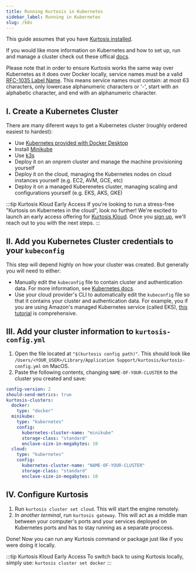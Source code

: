 ```yaml
---
title: Running Kurtosis in Kubernetes
sidebar_label: Running in Kubernetes
slug: /k8s
---
```


This guide assumes that you have [Kurtosis installed](./installing-the-cli.md).

If you would like more information on Kubernetes and how to set up, run and manage a cluster check out these offical [docs](https://kubernetes.io/docs/home/). 

Please note that in order to ensure Kurtosis works the same way over Kubernetes as it does over Docker locally, service names must be a valid [RFC-1035 Label Name](https://kubernetes.io/docs/concepts/overview/working-with-objects/names/#rfc-1035-label-names). This means service names must contain: at most 63 characters, only lowercase alphanumeric characters or '-', start with an alphabetic character, and end with an alphanumeric character. 

I. Create a Kubernetes Cluster
-----------------

There are many diferent ways to get a Kubernetes cluster (roughly ordered easiest to hardest):

- Use [Kubernetes provided with Docker Desktop](https://docs.docker.com/desktop/kubernetes/)
- Install [Minikube](https://github.com/kubernetes/minikube)
- Use [k3s](https://k3s.io/)
- Deploy it on an onprem cluster and manage the machine provisioning yourself
- Deploy it on the cloud, managing the Kubernetes nodes on cloud instances yourself (e.g. EC2, AVM, GCE, etc)
- Deploy it on a managed Kuberenetes cluster, managing scaling and configurations yourself (e.g. EKS, AKS, GKE)

:::tip Kurtosis Kloud Early Access
If you're looking to run a stress-free "Kurtosis on Kubernetes in the cloud", look no further! We're excited to launch an early access offering for [Kurtosis Kloud](https://mp2k8nqxxgj.typeform.com/to/U1HcXT1H). Once you [sign up](https://mp2k8nqxxgj.typeform.com/to/U1HcXT1H), we'll reach out to you with the next steps.
:::


II. Add you Kubernetes Cluster credentials to your `kubeconfig`
-------------------------

This step will depend highly on how your cluster was created. But generally you will need to either:

- Manually edit the `kubeconfig` file to contain cluster and authentication data. For more information, see [Kubernetes docs](https://kubernetes.io/docs/tasks/access-application-cluster/configure-access-multiple-clusters/).
- Use your cloud provider's CLI to automatically edit the `kubeconfig` file so that it contains your cluster and authentication data. For example, you if you are using Amazon's managed Kubernetes service (called EKS), [this tutorial](https://docs.aws.amazon.com/eks/latest/userguide/create-kubeconfig.html) is comprehensive.


III. Add your cluster information to `kurtosis-config.yml`
--------------------------------

1. Open the file located at `"$(kurtosis config path)"`. This should look like `/Users/<YOUR_USER>/Library/Application Support/kurtosis/kurtosis-config.yml` on MacOS.
2. Paste the following contents, changing `NAME-OF-YOUR-CLUSTER` to the cluster you created and save:
```yaml
config-version: 2
should-send-metrics: true
kurtosis-clusters:
  docker:
    type: "docker"
  minikube:
    type: "kubernetes"
    config:
      kubernetes-cluster-name: "minikube"
      storage-class: "standard"
      enclave-size-in-megabytes: 10
  cloud:
    type: "kubernetes"
    config:
      kubernetes-cluster-name: "NAME-OF-YOUR-CLUSTER"
      storage-class: "standard"
      enclave-size-in-megabytes: 10
```

IV. Configure Kurtosis
--------------------------------

1. Run `kurtosis cluster set cloud`.  This will start the engine remotely. 
1. *In another terminal*, run `kurtosis gateway`. This will act as a middle man between your computer's ports and your services deployed on Kubernetes ports and has to stay running as a separate proccess.

Done! Now you can run any Kurtosis command or package just like if you were doing it locally.

:::tip Kurtosis Kloud Early Access
To switch back to using Kurtosis locally, simply use: `kurtosis cluster set docker`
:::
